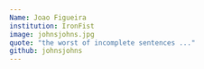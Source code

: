 ```yaml
---
Name: Joao Figueira
institution: IronFist 
image: johnsjohns.jpg
quote: "the worst of incomplete sentences ..."
github: johnsjohns
---
```

